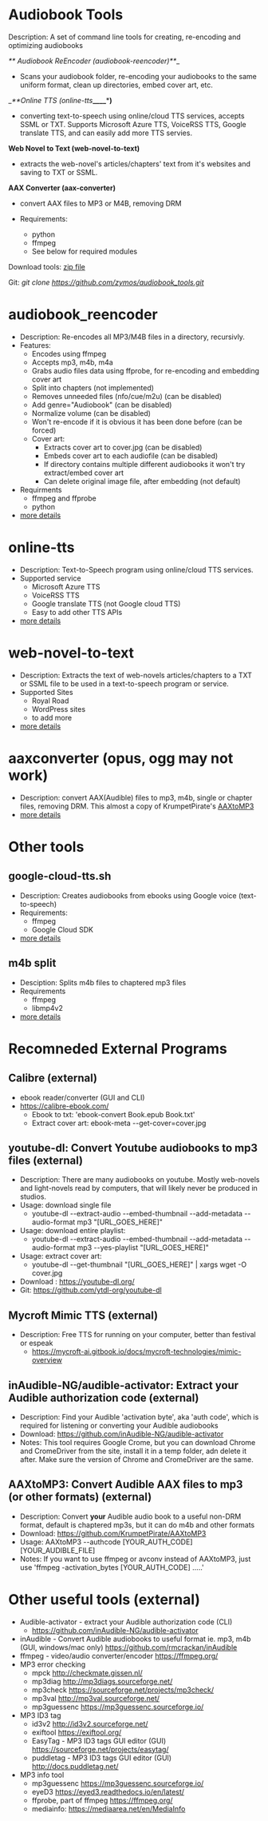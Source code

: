 # Audiobook Tools

Description: A set of command line tools for creating, re-encoding and optimizing audiobooks

_** Audiobook ReEncoder (audiobook-reencoder)**__
* Scans your audiobook folder, re-encoding your audiobooks to the same uniform format, clean up directories, embed cover art, etc.

__**Online TTS (online-tts_**____*****)**
* converting text-to-speech using online/cloud TTS services, accepts SSML or TXT.  Supports Microsoft Azure TTS, VoiceRSS TTS, Google translate TTS, and can easily add more TTS servies.

**Web Novel to Text (web-novel-to-text)**
* extracts the web-novel's articles/chapters' text from it's websites and saving to TXT or SSML.

**AAX Converter (aax-converter)**
* convert AAX files to MP3 or M4B, removing DRM


* Requirements:
	* python
	* ffmpeg
    * See below for required modules




Download tools: [zip file](https://github.com/zymos/audiobook_tools/archive/master.zip)

Git: *git clone https://github.com/zymos/audiobook_tools.git*




# audiobook_reencoder
* Description: Re-encodes all MP3/M4B files in a directory, recursivly.
* Features:
	* Encodes using ffmpeg
    * Accepts mp3, m4b, m4a 
    * Grabs audio files data using ffprobe, for re-encoding and embedding cover art
    * Split into chapters (not implemented)
    * Removes unneeded files (nfo/cue/m2u) (can be disabled)
    * Add genre="Audiobook" (can be disabled)
    * Normalize volume (can be disabled)
	* Won't re-encode if it is obvious it has been done before (can be forced)
    * Cover art:
    	* Extracts cover art to cover.jpg (can be disabled)
		* Embeds cover art to each audiofile (can be disabled)
		* If directory contains multiple different audiobooks it won't try extract/embed cover art
		* Can delete original image file, after embedding (not default)
* Requirments
	* ffmpeg and ffprobe
	* python
* [more details](https://github.com/zymos/audiobook_tools/tree/master/docs/audiobook_reencoder.md)


# online-tts
* Description: Text-to-Speech program using online/cloud TTS services.
* Supported service
  * Microsoft Azure TTS
  * VoiceRSS TTS
  * Google translate TTS (not Google cloud TTS)
  * Easy to add other TTS APIs
* [more details](https://github.com/zymos/audiobook_tools/tree/master/docs/online_tts.md)



# web-novel-to-text
* Description: Extracts the text of web-novels articles/chapters to a TXT or SSML file to be used in a text-to-speech program or service.
* Supported Sites
  * Royal Road
  * WordPress sites
  * to add more
* [more details](https://github.com/zymos/audiobook_tools/tree/master/docs/web_novel_to_text.md)

# aaxconverter (opus, ogg may not work)
* Description: convert AAX(Audible) files to mp3, m4b, single or chapter files, removing DRM.  This almost a copy of KrumpetPirate's [AAXtoMP3](https://github.com/KrumpetPirate/AAXtoMP3)
* [more details](https://github.com/zymos/audiobook_tools/tree/master/docs/aaxconverter.md)

# Other tools
## google-cloud-tts.sh
* Description: Creates audiobooks from ebooks using Google voice (text-to-speech)
*	Requirements:
	* ffmpeg
	* Google Cloud SDK
* [more details](https://github.com/zymos/audiobook_tools/tree/master/audiobook_tools/google_cloud_tts)

## m4b split
* Desciption: Splits m4b files to chaptered mp3 files
* Requirements
	* ffmpeg
	* libmp4v2
* [more details](https://github.com/zymos/audiobook_tools/tree/master/audiobook_tools/m4bsplit)



# Recomneded External Programs

## Calibre (external)
* ebook reader/converter (GUI and CLI)
* <https://calibre-ebook.com/>
	* Ebook to txt: 'ebook-convert Book.epub Book.txt'
	* Extract cover art: ebook-meta --get-cover=cover.jpg

## youtube-dl: Convert Youtube audiobooks to mp3 files (external)
* Description: There are many audiobooks on youtube.  Mostly web-novels and light-novels read by computers, that will likely never be produced in studios.
* Usage: download single file
	* youtube-dl --extract-audio --embed-thumbnail --add-metadata --audio-format mp3 "[URL_GOES_HERE]"
* Usage: download entire playlist: 
	* youtube-dl --extract-audio --embed-thumbnail --add-metadata --audio-format mp3 --yes-playlist "[URL_GOES_HERE]"
* Usage: extract cover art:  
	* youtube-dl --get-thumbnail "[URL_GOES_HERE]" | xargs wget -O cover.jpg
* Download : <https://youtube-dl.org/>
* Git: <https://github.com/ytdl-org/youtube-dl>

## Mycroft Mimic TTS (external)
* Description: Free TTS for running on your computer, better than festival or espeak
	* <https://mycroft-ai.gitbook.io/docs/mycroft-technologies/mimic-overview>


## inAudible-NG/audible-activator: Extract your Audible authorization code (external)
* Description: Find your Audible 'activation byte', aka 'auth code', which is required for listening or converting your Audible audiobooks
* Download: <https://github.com/inAudible-NG/audible-activator>
* Notes: This tool requires Google Crome, but you can download Chrome and CromeDriver from the site, install it in a temp folder, adn delete it after.  Make sure the version of Chrome and CromeDriver are the same.

## AAXtoMP3: Convert Audible AAX files to mp3 (or other formats) (external)
* Description: Convert **your** Audible audio book to a useful non-DRM format, default is chaptered mp3s, but it can do m4b and other formats
* Download: <https://github.com/KrumpetPirate/AAXtoMP3>
* Usage: AAXtoMP3 --authcode [YOUR_AUTH_CODE] [YOUR_AUDIBLE_FILE]
* Notes: If you want to use ffmpeg or avconv instead of AAXtoMP3, just use 'ffmpeg -activation_bytes [YOUR_AUTH_CODE] .....'

# Other useful tools (external)
* Audible-activator - extract your Audible authorization code (CLI)
	* <https://github.com/inAudible-NG/audible-activator>
* inAudible - Convert Audible audiobooks to useful format ie. mp3, m4b (GUI, windows/mac only) <https://github.com/rmcrackan/inAudible>
* ffmpeg - video/audio converter/encoder <https://ffmpeg.org/>
* MP3 error checking
	* mpck <http://checkmate.gissen.nl/>
	* mp3diag <http://mp3diags.sourceforge.net/>
	* mp3check <https://sourceforge.net/projects/mp3check/>
	* mp3val <http://mp3val.sourceforge.net/>
	* mp3guessenc <https://mp3guessenc.sourceforge.io/>
* MP3 ID3 tag
	* id3v2  <http://id3v2.sourceforge.net/>
	* exiftool <https://exiftool.org/>
	* EasyTag - MP3 ID3 tags GUI editor (GUI) <https://sourceforge.net/projects/easytag/>
	* puddletag - MP3 ID3 tags GUI editor (GUI) <http://docs.puddletag.net/>
* MP3 info tool
	* mp3guessenc <https://mp3guessenc.sourceforge.io/>
	* eyeD3 <https://eyed3.readthedocs.io/en/latest/>
	* ffprobe, part of ffmpeg <https://ffmpeg.org/>
	* mediainfo: <https://mediaarea.net/en/MediaInfo>
